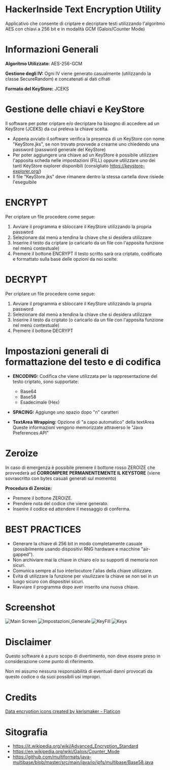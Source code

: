 # HackerInside Text Encryption Utility
Applicativo che consente di criptare e decriptare testi utilizzando l'algoritmo AES con chiavi a 256 bit e in modalità GCM (Galois/Counter Mode)

# Informazioni Generali
**Algoritmo Utilizzato:** AES-256-GCM

**Gestione degli IV:** Ogni IV viene generato casualmente (utilizzando la classe SecureRandom) e concatenati ai dati cifrati

**Formato del KeyStore:** JCEKS

# Gestione delle chiavi e KeyStore
Il software per poter criptare e/o decriptare ha bisogno di accedere ad un KeyStore (JCEKS) da cui preleva la chiave scelta.
- Appena avviato il software verifica la presenza di un KeyStore con nome "KeyStore.jks", se non trovato provvede a crearne uno chiedendo una password (password generale del KeyStore)
- Per poter aggiungere una chiave ad un KeyStore è possibile utilizzare l'apposita scheda nelle impostazioni (FILL) oppure utilizzare uno dei tanti KeyStore explorer disponibili (consigliato https://keystore-explorer.org/)
- Il file "KeyStore.jks" deve rimanere dentro la stessa cartella dove risiede l'eseguibile

# ENCRYPT
Per criptare un file procedere come segue:
1) Avviare il programma e sbloccare il KeyStore utilizzando la propria password
2) Selezionare dal menù a tendina la chiave che si desidera utilizzare
3) Inserire il testo da criptare (o caricarlo da un file con l'apposita funzione nel menù contestuale)
4) Premere il bottone ENCRYPT
Il testo scritto sarà ora criptato, codificato e formattato sulla base delle opzioni da noi scelte.

# DECRYPT
Per criptare un file procedere come segue:
1) Avviare il programma e sbloccare il KeyStore utilizzando la propria password
2) Selezionare dal menù a tendina la chiave che si desidera utilizzare
3) Inserire il testo da criptato (o caricarlo da un file con l'apposita funzione nel menù contestuale)
4) Premere il bottone DECRYPT

# Impostazioni generali di formattazione del testo e di codifica
- **ENCODING:** Codifica che viene utilizzata per la rappresentazione del testo criptato, sono supportate:
  - Base64
  - Base58
  - Esadecimale (Hex)

- **SPACING:** Aggiunge uno spazio dopo "n" caratteri
- **TextArea Wrapping:** Opzione di "a capo automatico" della textArea
Queste informazioni vengono memorizzate attraverso le "Java Preferences API"

# Zeroize
In caso di emergenza è possibile premere il bottone rosso ZEROIZE che provvederà ad **CORROMPERE PERMANENTEMENTE IL KEYSTORE** (viene sovrascritto con bytes casuali generati sul momento)

**Procedura di Zeroize:** 
- Premere il bottone ZEROIZE.
- Prendere nota del codice che viene generato.
- Inserire il codice ed attendere il messaggio di conferma.

# BEST PRACTICES
- Generare la chiave di 256 bit in modo completamente casuale (possibilmente usando dispositivi RNG hardware e macchine "air-gapped").
- Non archiviare mai la chiave in chiaro e/o su supporti di memoria non sicuri.
- Comunica sempre al tuo interlocutore l'alias della chiave utilizzare.
- Evita di utilizzare la funzione per visulizzare la chiave se non sei in un luogo sicuro con dispositivi sicuri.
- Riavviare il programma dopo aver inserito una nuova chiave.

# Screenshot
![Main Screen](https://github.com/FrancescoValentini/HackerInsideTextEncryptionUtility/blob/master/screenshot/Main.JPG)
![Impostazioni_Generale](https://github.com/FrancescoValentini/HackerInsideTextEncryptionUtility/blob/master/screenshot/Impostazioni_Generale.JPG)
![KeyFill](https://github.com/FrancescoValentini/HackerInsideTextEncryptionUtility/blob/master/screenshot/KeyFill.JPG)
![Keys](https://github.com/FrancescoValentini/HackerInsideTextEncryptionUtility/blob/master/screenshot/Keys.JPG)

# Disclaimer
Questo software è a puro scopo di divertimento, non deve essere preso in considerazione come punto di riferimento.

Non mi assumo nessuna responsabilità di eventuali danni provocati da questo codice o da suoi possibili usi impropri.

# Credits
<a href="https://www.flaticon.com/free-icons/data-encryption" title="data encryption icons">Data encryption icons created by kerismaker - Flaticon</a>

# Sitografia
- https://it.wikipedia.org/wiki/Advanced_Encryption_Standard
- https://en.wikipedia.org/wiki/Galois/Counter_Mode
- https://github.com/multiformats/java-multibase/blob/master/src/main/java/io/ipfs/multibase/Base58.java
